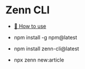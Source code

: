 # Zenn CLI

* [📘 How to use](https://zenn.dev/zenn/articles/zenn-cli-guide)

* npm install -g npm@latest

* npm install zenn-cli@latest

* npx zenn new:article
